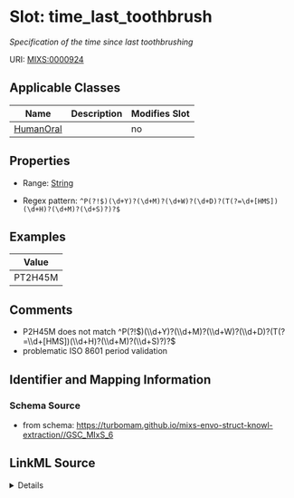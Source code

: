 # Slot: time_last_toothbrush


_Specification of the time since last toothbrushing_



URI: [MIXS:0000924](https://w3id.org/mixs/0000924)



<!-- no inheritance hierarchy -->




## Applicable Classes

| Name | Description | Modifies Slot |
| --- | --- | --- |
[HumanOral](HumanOral.md) |  |  no  |







## Properties

* Range: [String](String.md)

* Regex pattern: `^P(?!$)(\d+Y)?(\d+M)?(\d+W)?(\d+D)?(T(?=\d+[HMS])(\d+H)?(\d+M)?(\d+S)?)?$`






## Examples

| Value |
| --- |
| PT2H45M |

## Comments

* P2H45M does not match ^P(?!$)(\\d+Y)?(\\d+M)?(\\d+W)?(\\d+D)?(T(?=\\d+[HMS])(\\d+H)?(\\d+M)?(\\d+S)?)?$
* problematic ISO 8601 period validation

## Identifier and Mapping Information







### Schema Source


* from schema: https://turbomam.github.io/mixs-envo-struct-knowl-extraction//GSC_MIxS_6




## LinkML Source

<details>
```yaml
name: time_last_toothbrush
description: Specification of the time since last toothbrushing
title: time since last toothbrushing
notes:
- time
comments:
- P2H45M does not match ^P(?!$)(\\d+Y)?(\\d+M)?(\\d+W)?(\\d+D)?(T(?=\\d+[HMS])(\\d+H)?(\\d+M)?(\\d+S)?)?$
- problematic ISO 8601 period validation
examples:
- value: PT2H45M
from_schema: https://turbomam.github.io/mixs-envo-struct-knowl-extraction//GSC_MIxS_6
rank: 1000
slot_uri: MIXS:0000924
alias: time_last_toothbrush
domain_of:
- HumanOral
range: string
required: false
recommended: false
pattern: ^P(?!$)(\d+Y)?(\d+M)?(\d+W)?(\d+D)?(T(?=\d+[HMS])(\d+H)?(\d+M)?(\d+S)?)?$

```
</details>